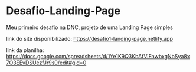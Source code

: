 # Desafio-Landing-Page
Meu primeiro desafio na DNC, projeto de uma Landing Page simples

link do site disponibilizado: https://desafio1-landing-page.netlify.app

link da planilha: https://docs.google.com/spreadsheets/d/1Ye1K9Q3KbAfVlFnwbxgNbSya8x7O3EEvDSUezfJr9s0/edit#gid=0 
